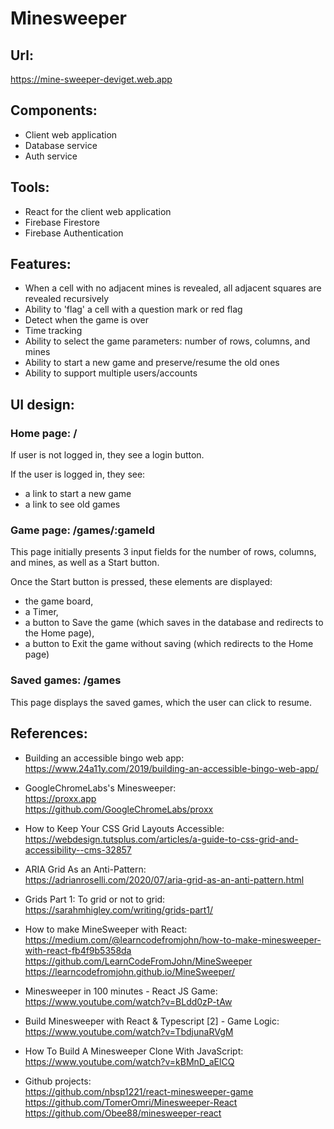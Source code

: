 # Minesweeper

## Url:

https://mine-sweeper-deviget.web.app

## Components:

- Client web application
- Database service
- Auth service

## Tools:

- React for the client web application
- Firebase Firestore
- Firebase Authentication

## Features:

* When a cell with no adjacent mines is revealed, all adjacent squares are revealed recursively
* Ability to 'flag' a cell with a question mark or red flag
* Detect when the game is over
* Time tracking
* Ability to select the game parameters: number of rows, columns, and mines
* Ability to start a new game and preserve/resume the old ones
* Ability to support multiple users/accounts

## UI design:

### Home page: /

If user is not logged in, they see a login button.

If the user is logged in, they see:
- a link to start a new game
- a link to see old games

### Game page: /games/:gameId

This page initially presents 3 input fields for the number of rows, columns, and mines, as well as a Start button.

Once the Start button is pressed, these elements are displayed:
- the game board,
- a Timer,
- a button to Save the game (which saves in the database and redirects to the Home page),
- a button to Exit the game without saving (which redirects to the Home page)

### Saved games: /games

This page displays the saved games, which the user can click to resume.

## References:

- Building an accessible bingo web app:  
https://www.24a11y.com/2019/building-an-accessible-bingo-web-app/

- GoogleChromeLabs's Minesweeper:  
https://proxx.app  
https://github.com/GoogleChromeLabs/proxx

- How to Keep Your CSS Grid Layouts Accessible:  
https://webdesign.tutsplus.com/articles/a-guide-to-css-grid-and-accessibility--cms-32857

- ARIA Grid As an Anti-Pattern:  
https://adrianroselli.com/2020/07/aria-grid-as-an-anti-pattern.html

- Grids Part 1: To grid or not to grid:  
https://sarahmhigley.com/writing/grids-part1/

- How to make MineSweeper with React:  
https://medium.com/@learncodefromjohn/how-to-make-minesweeper-with-react-fb4f9b5358da  
https://github.com/LearnCodeFromJohn/MineSweeper  
https://learncodefromjohn.github.io/MineSweeper/

- Minesweeper in 100 minutes - React JS Game:  
https://www.youtube.com/watch?v=BLdd0zP-tAw

- Build Minesweeper with React & Typescript [2] - Game Logic:  
https://www.youtube.com/watch?v=TbdjunaRVgM

- How To Build A Minesweeper Clone With JavaScript:  
https://www.youtube.com/watch?v=kBMnD_aElCQ

- Github projects:  
https://github.com/nbsp1221/react-minesweeper-game  
https://github.com/TomerOmri/Minesweeper-React  
https://github.com/Obee88/minesweeper-react